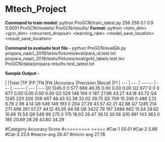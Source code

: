 # Mtech_Project
**Command to train model:**
python ProGCN/train_latest.py 256 256 0.1 0.9 0.0001 ProGCN/models/ ProGCN/results/
**Format:**
python <filename> <lstm_dim> <gcn_dim> <dropout> <recurrent_dropout> <learning_rate> <model_save_location> <result_save_location>

**Command to evaluate test file -**
python ProGCN/evalQA.py propara_naacl_2018/tests/fixtures/eval/para_id.test.txt propara_naacl_2018/tests/fixtures/eval/gold_labels.test.tsv ProGCN/data/propara-results-test_latest.txt

**Sample Output -**

|	|Total	|TP	|FP	|TN	|FN	|Accuracy	|Precision	|Recall	|F1
|  --- | --- | ------ | --- | ------ | --- | ---
Q1	1245	0	0	577	668	46.35	0.00	0.00	0.00
Q2	677	0	0	0	677	0.00	0.00	0.00	0.00
Q3	529	148	194	0	187	27.98	43.27	44.18	43.72
Q4	1245	220	200	358	467	46.43	52.38	32.02	39.75
Q5	709	15	206	0	488	2.12	6.79	2.98	4.14
Q6	546	149	193	0	204	27.29	43.57	42.21	42.88
Q7	1245	214	271	499	261	57.27	44.12	45.05	44.58
Q8	3422	79	197	2484	662	15.54	28.62	10.66	15.54
Q9	549	99	275	0	175	18.03	26.47	36.13	30.56
Q10	691	143	363	0	185	20.69	28.26	43.60	34.29



#Category	Accuracy Score
#=========	=====
#Cat-1		50.01
#Cat-2		5.88
#Cat-3		23.5
#macro-avg	26.47
#micro-avg	27.78
